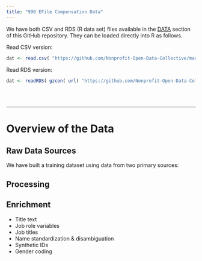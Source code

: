 ```yaml
---
title: "990 EFile Compensation Data"
---
```




We have both CSV and RDS (R data set) files available in the [DATA](https://github.com/Nonprofit-Open-Data-Collective/irs-990-compensation-data/tree/master/DATA) section of this GitHub repository. They can be loaded directly into R as follows.

Read CSV version:

```r
dat <- read.csv( "https://github.com/Nonprofit-Open-Data-Collective/machine_learning_mission_codes/blob/master/DATA/MISSION.csv?raw=true", stringsAsFactors=F )
```

Read RDS version:

```r
dat <- readRDS( gzcon( url( "https://github.com/Nonprofit-Open-Data-Collective/machine_learning_mission_codes/blob/master/DATA/MISSION.rds?raw=true" )))
```

<br> 
<br> 

-------------------

# Overview of the Data


## Raw Data Sources

We have built a training dataset using data from two primary sources:

## Processing

## Enrichment

* Title text  
* Job role variables  
* Job titles  
* Name standardization & disambiguation 
* Synthetic IDs      
* Gender coding 




